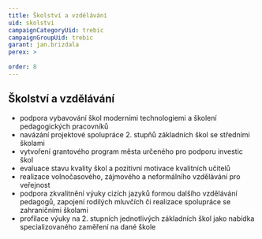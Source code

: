 ```yaml
---
title: Školství a vzdělávání
uid: skolstvi
campaignCategoryUid: trebic
campaignGroupUid: trebic
garant: jan.brizdala
perex: >
  
order: 8
---
```



## Školství a vzdělávání

* podpora vybavování škol moderními technologiemi a školení pedagogických pracovníků
* navázání projektové spolupráce 2. stupňů základních škol se středními školami
* vytvoření grantového program města určeného pro podporu investic škol
* evaluace stavu kvality škol a pozitivní motivace kvalitních učitelů
* realizace volnočasového, zájmového a neformálního vzdělávání pro veřejnost
* podpora zkvalitnění výuky cizích jazyků formou dalšího vzdělávání pedagogů, zapojení rodilých mluvčích či realizace spolupráce se zahraničními školami
* profilace výuky na 2. stupních jednotlivých základních škol jako nabídka specializovaného zaměření na dané škole
